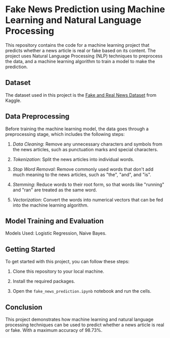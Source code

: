 # Fake News Prediction using Machine Learning and Natural Language Processing

This repository contains the code for a machine learning project that predicts whether a news article is real or fake based on its content. The project uses Natural Language Processing (NLP) techniques to preprocess the data, and a machine learning algorithm to train a model to make the prediction.

## Dataset

The dataset used in this project is the [Fake and Real News Dataset](https://www.kaggle.com/competitions/fake-news/data) from Kaggle. 
## Data Preprocessing

Before training the machine learning model, the data goes through a preprocessing stage, which includes the following steps:

1. *Data Cleaning*: Remove any unnecessary characters and symbols from the news articles, such as punctuation marks and special characters.

2. *Tokenization*: Split the news articles into individual words.

3. *Stop Word Removal*: Remove commonly used words that don't add much meaning to the news articles, such as "the", "and", and "is".

4. *Stemming*: Reduce words to their root form, so that words like "running" and "ran" are treated as the same word.

5. *Vectorization*: Convert the words into numerical vectors that can be fed into the machine learning algorithm.

## Model Training and Evaluation

Models Used: Logistic Regression, Naive Bayes.

## Getting Started

To get started with this project, you can follow these steps:

1. Clone this repository to your local machine.

2. Install the required packages.

3. Open the `fake_news_prediction.ipynb` notebook and run the cells.

## Conclusion

This project demonstrates how machine learning and natural language processing techniques can be used to predict whether a news article is real or fake. With a maximum accuracy of 98.73%.
